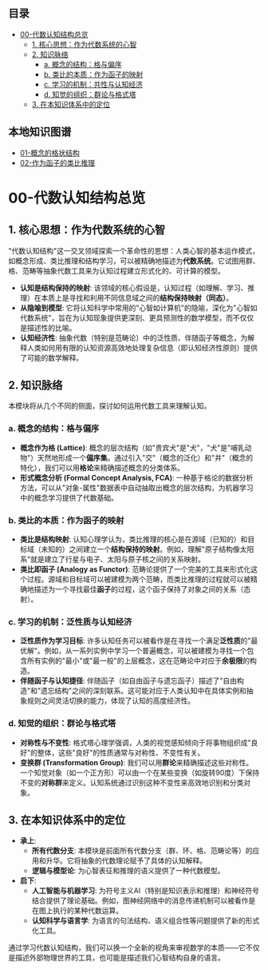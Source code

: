 <!-- 本地目录区块 -->
## 目录
- [00-代数认知结构总览](#00-代数认知结构总览)
  - [1. 核心思想：作为代数系统的心智](#1-核心思想作为代数系统的心智)
  - [2. 知识脉络](#2-知识脉络)
    - [a. 概念的结构：格与偏序](#a-概念的结构格与偏序)
    - [b. 类比的本质：作为函子的映射](#b-类比的本质作为函子的映射)
    - [c. 学习的机制：共性与认知经济](#c-学习的机制共性与认知经济)
    - [d. 知觉的组织：群论与格式塔](#d-知觉的组织群论与格式塔)
  - [3. 在本知识体系中的定位](#3-在本知识体系中的定位)

<!-- 本地知识图谱区块 -->
## 本地知识图谱
- [01-概念的格状结构](./01-概念的格状结构.md)
- [02-作为函子的类比推理](./02-作为函子的类比推理.md)

# 00-代数认知结构总览

## 1. 核心思想：作为代数系统的心智

"代数认知结构"这一交叉领域探索一个革命性的思想：人类心智的基本运作模式，如概念形成、类比推理和结构学习，可以被精确地描述为**代数系统**。它试图用群、格、范畴等抽象代数工具来为认知过程建立形式化的、可计算的模型。

- **认知是结构保持的映射**: 该领域的核心假设是，认知过程（如理解、学习、推理）在本质上是寻找和利用不同信息域之间的**结构保持映射（同态）**。
- **从隐喻到模型**: 它将认知科学中常用的"心智如计算机"的隐喻，深化为"心智如代数系统"，旨在为认知现象提供更深刻、更具预测性的数学模型，而不仅仅是描述性的比喻。
- **认知经济性**: 抽象代数（特别是范畴论）中的泛性质、伴随函子等概念，为解释人类如何用有限的认知资源高效地处理复杂信息（即认知经济性原则）提供了可能的数学解释。

## 2. 知识脉络

本模块将从几个不同的侧面，探讨如何运用代数工具来理解认知。

### a. 概念的结构：格与偏序

- **概念作为格 (Lattice)**: 概念的层次结构（如"贵宾犬"是"犬"，"犬"是"哺乳动物"）天然地形成一个**偏序集**。通过引入"交"（概念的泛化）和"并"（概念的特化），我们可以用**格论**来精确描述概念的分类体系。
- **形式概念分析 (Formal Concept Analysis, FCA)**: 一种基于格论的数据分析方法，可以从"对象-属性"数据表中自动抽取出概念的层次结构，为机器学习中的概念学习提供了代数基础。

### b. 类比的本质：作为函子的映射

- **类比是结构映射**: 认知心理学认为，类比推理的核心是在源域（已知的）和目标域（未知的）之间建立一个**结构保持的映射**。例如，理解"原子结构像太阳系"就是建立了行星与电子、太阳与原子核之间的关系映射。
- **类比即函子 (Analogy as Functor)**: 范畴论提供了一个完美的工具来形式化这个过程。源域和目标域可以被建模为两个范畴，而类比推理的过程就可以被精确地描述为一个寻找最佳**函子**的过程，这个函子保持了对象之间的关系（态射）。

### c. 学习的机制：泛性质与认知经济

- **泛性质作为学习目标**: 许多认知任务可以被看作是在寻找一个满足**泛性质**的"最优解"。例如，从一系列实例中学习一个普遍概念，可以被建模为寻找一个包含所有实例的"最小"或"最一般"的上层概念，这在范畴论中对应于**余极限**的构造。
- **伴随函子与认知捷径**: 伴随函子（如自由函子与遗忘函子）描述了"自由构造"和"遗忘结构"之间的深刻联系。这可能对应于人类认知中在具体实例和抽象规则之间灵活切换的能力，体现了认知的高度经济性。

### d. 知觉的组织：群论与格式塔

- **对称性与不变性**: 格式塔心理学强调，人类的视觉感知倾向于将事物组织成"良好"的整体，这些"良好"的性质通常与对称性、不变性有关。
- **变换群 (Transformation Group)**: 我们可以用**群论**来精确描述这些对称性。一个知觉对象（如一个正方形）可以由一个在某些变换（如旋转90度）下保持不变的**对称群**来定义。认知系统通过识别这种不变性来高效地识别和分类对象。

## 3. 在本知识体系中的定位

- **承上**:
  - **所有代数分支**: 本模块是前面所有代数分支（群、环、格、范畴论等）的应用和升华。它将抽象的代数理论赋予了具体的认知解释。
  - **逻辑与模型论**: 为心智表征和推理的语义提供了一种代数模型。
- **启下**:
  - **人工智能与机器学习**: 为符号主义AI（特别是知识表示和推理）和神经符号结合提供了理论基础。例如，图神经网络中的消息传递机制可以被看作是在图上执行的某种代数运算。
  - **认知科学与语言学**: 为语言的句法结构、语义组合性等问题提供了新的形式化工具。

通过学习代数认知结构，我们可以换一个全新的视角来审视数学的本质——它不仅是描述外部物理世界的工具，也可能是描述我们心智结构自身的语言。
